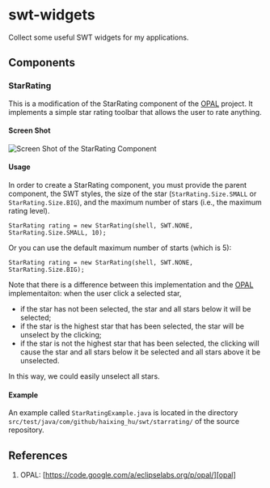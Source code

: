 # swt-widgets


Collect some useful SWT widgets for my applications.


## Components

### StarRating

This is a modification of the StarRating component of the [OPAL][opal] project. It implements a simple star rating toolbar that allows the user to rate anything. 

#### Screen Shot

![Screen Shot of the StarRating Component](https://raw.githubusercontent.com/Haixing-Hu/swt-widgets/master/screenshots/StarRatingExample.png)

#### Usage

In order to create a StarRating component, you must provide the parent component, the SWT styles, the size of the star (`StarRating.Size.SMALL` or `StarRating.Size.BIG`), and the maximum number of stars (i.e., the maximum rating level).

	StarRating rating = new StarRating(shell, SWT.NONE, StarRating.Size.SMALL, 10);

Or you can use the default maximum number of starts (which is 5):

	StarRating rating = new StarRating(shell, SWT.NONE, StarRating.Size.BIG);

Note that there is a difference between this implementation and the [OPAL][opal] implementaiton: when the user click a selected star, 

- if the star has not been selected, the star and all stars below it will be selected;
- if the star is the highest star that has been selected, the star will be unselect by the clicking; 
- if the star is not the highest star that has been selected, the clicking will cause the star and all stars below it be selected and all stars above it be unselected. 

In this way, we could easily unselect all stars. 
		 
#### Example

An example called `StarRatingExample.java` is located in the directory `src/test/java/com/github/haixing_hu/swt/starrating/` of the source repository.


## References

1. OPAL: [https://code.google.com/a/eclipselabs.org/p/opal/][opal]


[opal]: https://code.google.com/a/eclipselabs.org/p/opal/
